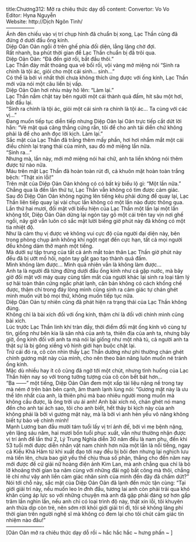 title:Chương312: Mở ra chiêu thức dạy dỗ
content:
Convertor: Vo Vo<br>Editor: Hyna Nguyễn<br>Website: http://Dịch Ngôn Tình/<br>—————–<br>Ánh đèn chiếu vào vị trí chụp hình đã chuẩn bị xong, Lạc Thần cũng đã đứng ở dưới đầu ống kính.<br>Diệp Oản Oản ngồi ở trên ghế phía đối diện, lẳng lặng chờ đợi.<br>Rất nhanh, ba phút thời gian để Lạc Thần chuẩn bị đã trôi qua.<br>Diệp Oản Oản: “Đã đến giờ rồi, bắt đầu thôi.”<br>Lạc Thần đáy mắt thoáng qua vẻ bối rối, vội vàng mở miệng nói “Sinh ra chính là tội ác, giỏi cho một cái sinh… sinh…”<br>Có thể là bởi vì nhất thời chưa không thích ứng được với ống kính, Lạc Thần mới vừa nói một câu liền bị vấp.<br>Diệp Oản Oản hơi nhíu mày hô lên: “Làm lại.”<br>Lạc Thần nắm chặt tay bên người một cái thành quả đấm, hít sâu một hơi, bắt đầu lại.<br>“Sinh ra chính là tội ác, giỏi một cái sinh ra chính là tội ác… Ta cùng với các vị…”<br>Đang muốn tiếp tục diễn tiếp nhưng Diệp Oản lại Oản trực tiếp cắt dứt lời hắn: “Vẻ mặt quá căng thẳng cứng rắn, tôi để cho anh tái diễn chứ không phải là để cho anh đọc lời kịch. Làm lại.”<br>Sắc mặt của Lạc Thần đã trắng thêm mấy phần, hơi hơi nhắm mắt một cái điều chỉnh lại trạng thái của mình, sau đó mở miệng lần nữa.<br>“Sinh ra…”<br>Nhưng mà, lần này, mới mở miệng nói hai chữ, anh ta liền không nói thêm được từ nào nữa.<br>Máu trên mặt Lạc Thần đã hoàn toàn rút đi, cả khuôn mặt hoàn toàn trắng bệch: “Thật xin lỗi!”<br>Trên mặt của Diệp Oản Oản không có có bất kỳ biểu lộ gì: “Một lần nữa.”<br>Chẳng qua là đến lần thứ tư, Lạc Thần vẫn không có tìm được cảm giác.<br>Sau đó Diệp Oản Oản không ngừng lên tiếng kêu phải dừng để quay lại, Lạc Thần liên tiếp quay lại vài chục lần không có một lần nào được thông qua.<br>Lần thứ hai mươi, đối mặt với biểu hiện của Lạc Thần một lần lại một lần không tốt, Diệp Oản Oản dừng lại ngón tay gõ một cái trên tay vịn nơi ghế ngồi, nãy giờ vẫn luôn có sắc mặt lười biếng giờ phút này đã không có một tia nhiệt độ.<br>Như là cảm thụ vị được vẻ không vui cực độ của người đại diện này, bên trong phòng chụp ảnh không khí ngột ngạt đến cực hạn, tất cả mọi người đều không dám thở mạnh một tiếng.<br>Mà dưới sự tập trung của tất cả ánh mắt toàn thân Lạc Thần giờ phút này đều đã bị ướt mồ hôi, ngón tay gắt gao tạo thành quả đấm.<br>Mình không làm được… Mình quả nhiên vẫn là không làm được…<br>Anh ta là người đã từng đững dưới đầu ống kính như cá gặp nước, mà bây giờ đối mặt với máy quay cùng tầm mắt của người khác lại sinh ra loại tâm lý sợ hãi toàn thân cứng ngắc phát lạnh, căn bản không có cách khống chế được, thậm chí trong đáy lòng mình cũng sinh ra cảm giác tự chán ghét mình muốn vứt bỏ mọi thứ, không muốn tiếp tục nữa.<br>Diệp Oản Oản tự nhiên cũng đã phát hiện ra trạng thái của Lạc Thần không đúng.<br>Không chỉ là bài xích đối với ống kính, thậm chí là đối với chính mình cũng bài xích.<br>Lúc trước Lạc Thần linh khí tràn đầy, thời điểm đối mặt ống kính vô cùng tự tin, giống như bên kia là sân nhà của anh ta, thiên địa của anh ta, nhưng bây giờ, ống kính đối với anh ta mà nói lại giống như một nhà tù, cả người anh ta thật sự là bị gông xiềng vô hình giới hạn buộc chặt lại.<br>Trừ cái đó ra, cô còn nhìn thấy Lạc Thần dường như phi thường chán ghét chính gương mặt này của mình, cho nên theo bản năng luôn muốn né tránh ống kính.<br>Mặc dù nhiều hay ít cô cũng đã ngờ tới một chút, nhưng tình huống của Lạc Thần hiện nay so với trong tưởng tượng của cô còn bết bát hơn…<br>“Ba ——” một tiếng, Diệp Oản Oản đem một xấp tài liệu nặng nề trong tay mà ném ở trên bàn bên cạnh, âm thanh lạnh lùng nói: “Gương mặt này là ưu thế lớn nhất của anh, là thiên phú mà bao nhiêu người mong muốn mà không cầu được, là ông trời ưu ái anh! Anh bài xích nó, chán ghét nó mang đến cho anh tai ách sao, tôi cho anh biết, hết thảy bi kịch này của anh không phải là bởi vì gương mặt này, mà là bởi vì anh hèn yếu vô năng không biết tự bảo vệ chính mình!<br>Mạnh Lương ban đầu mười tám tuổi lấy vị trí ảnh đế, bởi vì mẹ bệnh nặng, yên lặng sáu năm, hai mươi bốn tuổi phục xuất, vẫn như thường nhận được vị trí ảnh để lần thứ 2, Lý Trung Nghĩa diễn 30 năm đều là nam phụ, đến khi 53 tuổi mới được diễn nhân vật nam chính hơn nữa một lần là nổi tiếng, ngay cả Kiều Khả Hâm từ khi xuất đạo tới nay đều bị bôi đen nhưng lại nghịch lưu mà tiến lên, chưa bao giờ yếu thế chịu thua số phận, thẳng cho đến năm nay mới được đề cử giải nữ hoàng điện ảnh Kim Lan, mà anh chẳng qua chỉ là bỏ lỡ khoảng thời gian ba năm cùng với những đãi ngộ bất công mà thôi, chẳng lẽ chỉ như vậy anh liền cảm giác nhân sinh của mình đến đây đã chấm dứt?”<br>Nói tới chỗ này, sắc mặt của Diệp Oản Oản đã lạnh đến mức tận cùng: “Tại giới giải trí này, nếu muốn leo l*n đ*nh đầu, tương lai anh còn phải trải qua khó khăn cùng áp lực so với những chuyện mà anh đã gặp phải đáng sợ hơn gấp trăm lần nghìn lần, nếu anh chỉ có loại trình độ này, thật xin lỗi, tôi khuyên anh thừa dịp còn trẻ, nên sớm rời khỏi giới giải trí đi, tôi sẽ không lãng phí thời gian trên người nghệ sĩ mà không có đem lại cho tôi chút cảm giác tín nhiệm nào đâu!”<br>———————-<br>[Oản Oản mở ra chiêu thức dạy dỗ rồi ~ hắc hắc hắc ~ hưng phấn ~ ]